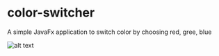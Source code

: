 # color-switcher
A simple JavaFx application to switch color by choosing red, gree, blue

![alt text](https://raw.githubusercontent.com/yonajeh/color-switcher/demo.png)
